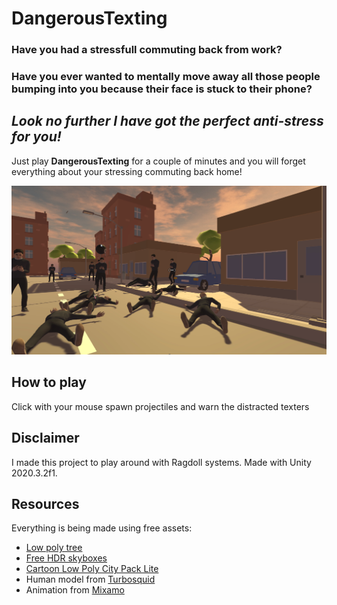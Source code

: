 # DangerousTexting
### Have you had a stressfull commuting back from work? 
### Have you ever wanted to mentally move away all those people bumping into you because their face is stuck to their phone?

## *Look no further I have got the perfect anti-stress for you!*
Just play **DangerousTexting** for a couple of minutes and you will forget everything about your stressing commuting back home!

![alt text](https://github.com/Lenakeiz/DangerousTexting/blob/main/Assets/Screenshots/Screenshot.png "DangerousTexting")

## How to play
Click with your mouse spawn projectiles and warn the distracted texters

## Disclaimer
I made this project to play around with Ragdoll systems. Made with Unity 2020.3.2f1.

## Resources
Everything is being made using free assets:
- [Low poly tree](https://assetstore.unity.com/packages/3d/vegetation/trees/low-poly-tree-looptroop-72899)
- [Free HDR skyboxes](https://assetstore.unity.com/packages/2d/textures-materials/sky/free-hdr-skyboxes-pack-175525)
- [Cartoon Low Poly City Pack Lite](https://assetstore.unity.com/packages/3d/environments/urban/cartoon-low-poly-city-pack-lite-166617)
- Human model from [Turbosquid](https://www.turbosquid.com/)
- Animation from [Mixamo](https://www.mixamo.com/#/)
